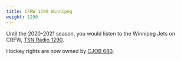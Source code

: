 ```yaml
---
title: CFRW 1290 Winnipeg 
weight: 1290
---
```

Until the 2020-2021 season, you would listen
to the Winnipeg Jets on CRFW, [TSN Radio 1290].

Hockey rights are now owned by [CJOB 680].

[TSN Radio 1290]:https://www.tsn.ca/radio/winnipeg-1290
[CJOB 680]:https://globalnews.ca/radio/cjob/
